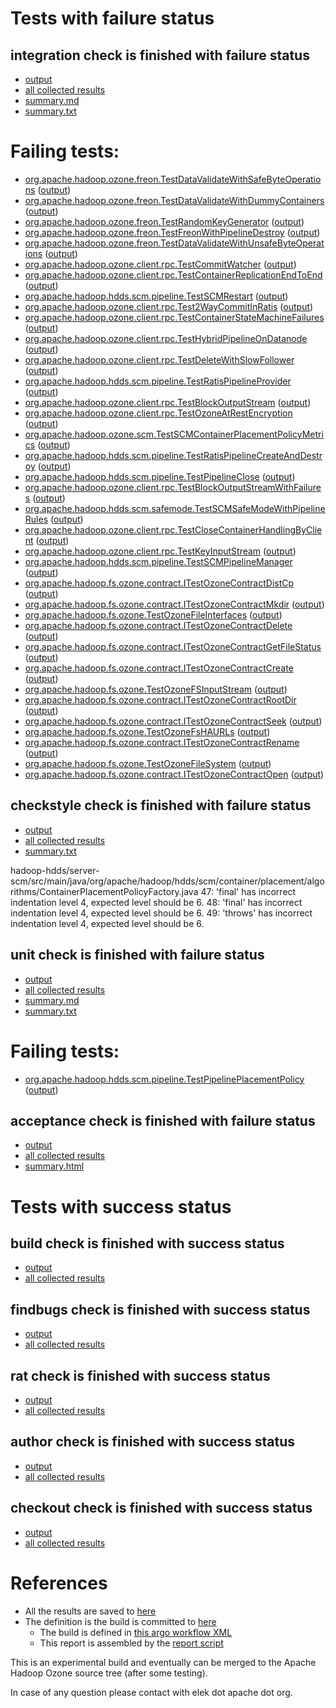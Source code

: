 # Tests with failure status

## integration check is finished with failure status

   * [output](https://raw.githubusercontent.com/elek/ozone-ci/master/pr/pr-hdds-1569-x2sr2/integration/output.log)
   * [all collected results](https://github.com/elek/ozone-ci/tree/master/pr/pr-hdds-1569-x2sr2/integration)
   * [summary.md](https://github.com/elek/ozone-ci/tree/master/pr/pr-hdds-1569-x2sr2/integration/summary.md)
   * [summary.txt](https://github.com/elek/ozone-ci/tree/master/pr/pr-hdds-1569-x2sr2/integration/summary.txt)

# Failing tests: 

 * [org.apache.hadoop.ozone.freon.TestDataValidateWithSafeByteOperations](/tmp/log/pr/pr-hdds-1569-x2sr2/integration/workdir/hadoop-ozone/tools/org.apache.hadoop.ozone.freon.TestDataValidateWithSafeByteOperations.txt) ([output](/tmp/log/pr/pr-hdds-1569-x2sr2/integration/workdir/hadoop-ozone/tools/org.apache.hadoop.ozone.freon.TestDataValidateWithSafeByteOperations-output.txt/))
 * [org.apache.hadoop.ozone.freon.TestDataValidateWithDummyContainers](/tmp/log/pr/pr-hdds-1569-x2sr2/integration/workdir/hadoop-ozone/tools/org.apache.hadoop.ozone.freon.TestDataValidateWithDummyContainers.txt) ([output](/tmp/log/pr/pr-hdds-1569-x2sr2/integration/workdir/hadoop-ozone/tools/org.apache.hadoop.ozone.freon.TestDataValidateWithDummyContainers-output.txt/))
 * [org.apache.hadoop.ozone.freon.TestRandomKeyGenerator](/tmp/log/pr/pr-hdds-1569-x2sr2/integration/workdir/hadoop-ozone/tools/org.apache.hadoop.ozone.freon.TestRandomKeyGenerator.txt) ([output](/tmp/log/pr/pr-hdds-1569-x2sr2/integration/workdir/hadoop-ozone/tools/org.apache.hadoop.ozone.freon.TestRandomKeyGenerator-output.txt/))
 * [org.apache.hadoop.ozone.freon.TestFreonWithPipelineDestroy](/tmp/log/pr/pr-hdds-1569-x2sr2/integration/workdir/hadoop-ozone/tools/org.apache.hadoop.ozone.freon.TestFreonWithPipelineDestroy.txt) ([output](/tmp/log/pr/pr-hdds-1569-x2sr2/integration/workdir/hadoop-ozone/tools/org.apache.hadoop.ozone.freon.TestFreonWithPipelineDestroy-output.txt/))
 * [org.apache.hadoop.ozone.freon.TestDataValidateWithUnsafeByteOperations](/tmp/log/pr/pr-hdds-1569-x2sr2/integration/workdir/hadoop-ozone/tools/org.apache.hadoop.ozone.freon.TestDataValidateWithUnsafeByteOperations.txt) ([output](/tmp/log/pr/pr-hdds-1569-x2sr2/integration/workdir/hadoop-ozone/tools/org.apache.hadoop.ozone.freon.TestDataValidateWithUnsafeByteOperations-output.txt/))
 * [org.apache.hadoop.ozone.client.rpc.TestCommitWatcher](/tmp/log/pr/pr-hdds-1569-x2sr2/integration/workdir/hadoop-ozone/integration-test/org.apache.hadoop.ozone.client.rpc.TestCommitWatcher.txt) ([output](/tmp/log/pr/pr-hdds-1569-x2sr2/integration/workdir/hadoop-ozone/integration-test/org.apache.hadoop.ozone.client.rpc.TestCommitWatcher-output.txt/))
 * [org.apache.hadoop.ozone.client.rpc.TestContainerReplicationEndToEnd](/tmp/log/pr/pr-hdds-1569-x2sr2/integration/workdir/hadoop-ozone/integration-test/org.apache.hadoop.ozone.client.rpc.TestContainerReplicationEndToEnd.txt) ([output](/tmp/log/pr/pr-hdds-1569-x2sr2/integration/workdir/hadoop-ozone/integration-test/org.apache.hadoop.ozone.client.rpc.TestContainerReplicationEndToEnd-output.txt/))
 * [org.apache.hadoop.hdds.scm.pipeline.TestSCMRestart](/tmp/log/pr/pr-hdds-1569-x2sr2/integration/workdir/hadoop-ozone/integration-test/org.apache.hadoop.hdds.scm.pipeline.TestSCMRestart.txt) ([output](/tmp/log/pr/pr-hdds-1569-x2sr2/integration/workdir/hadoop-ozone/integration-test/org.apache.hadoop.hdds.scm.pipeline.TestSCMRestart-output.txt/))
 * [org.apache.hadoop.ozone.client.rpc.Test2WayCommitInRatis](/tmp/log/pr/pr-hdds-1569-x2sr2/integration/workdir/hadoop-ozone/integration-test/org.apache.hadoop.ozone.client.rpc.Test2WayCommitInRatis.txt) ([output](/tmp/log/pr/pr-hdds-1569-x2sr2/integration/workdir/hadoop-ozone/integration-test/org.apache.hadoop.ozone.client.rpc.Test2WayCommitInRatis-output.txt/))
 * [org.apache.hadoop.ozone.client.rpc.TestContainerStateMachineFailures](/tmp/log/pr/pr-hdds-1569-x2sr2/integration/workdir/hadoop-ozone/integration-test/org.apache.hadoop.ozone.client.rpc.TestContainerStateMachineFailures.txt) ([output](/tmp/log/pr/pr-hdds-1569-x2sr2/integration/workdir/hadoop-ozone/integration-test/org.apache.hadoop.ozone.client.rpc.TestContainerStateMachineFailures-output.txt/))
 * [org.apache.hadoop.ozone.client.rpc.TestHybridPipelineOnDatanode](/tmp/log/pr/pr-hdds-1569-x2sr2/integration/workdir/hadoop-ozone/integration-test/org.apache.hadoop.ozone.client.rpc.TestHybridPipelineOnDatanode.txt) ([output](/tmp/log/pr/pr-hdds-1569-x2sr2/integration/workdir/hadoop-ozone/integration-test/org.apache.hadoop.ozone.client.rpc.TestHybridPipelineOnDatanode-output.txt/))
 * [org.apache.hadoop.ozone.client.rpc.TestDeleteWithSlowFollower](/tmp/log/pr/pr-hdds-1569-x2sr2/integration/workdir/hadoop-ozone/integration-test/org.apache.hadoop.ozone.client.rpc.TestDeleteWithSlowFollower.txt) ([output](/tmp/log/pr/pr-hdds-1569-x2sr2/integration/workdir/hadoop-ozone/integration-test/org.apache.hadoop.ozone.client.rpc.TestDeleteWithSlowFollower-output.txt/))
 * [org.apache.hadoop.hdds.scm.pipeline.TestRatisPipelineProvider](/tmp/log/pr/pr-hdds-1569-x2sr2/integration/workdir/hadoop-ozone/integration-test/org.apache.hadoop.hdds.scm.pipeline.TestRatisPipelineProvider.txt) ([output](/tmp/log/pr/pr-hdds-1569-x2sr2/integration/workdir/hadoop-ozone/integration-test/org.apache.hadoop.hdds.scm.pipeline.TestRatisPipelineProvider-output.txt/))
 * [org.apache.hadoop.ozone.client.rpc.TestBlockOutputStream](/tmp/log/pr/pr-hdds-1569-x2sr2/integration/workdir/hadoop-ozone/integration-test/org.apache.hadoop.ozone.client.rpc.TestBlockOutputStream.txt) ([output](/tmp/log/pr/pr-hdds-1569-x2sr2/integration/workdir/hadoop-ozone/integration-test/org.apache.hadoop.ozone.client.rpc.TestBlockOutputStream-output.txt/))
 * [org.apache.hadoop.ozone.client.rpc.TestOzoneAtRestEncryption](/tmp/log/pr/pr-hdds-1569-x2sr2/integration/workdir/hadoop-ozone/integration-test/org.apache.hadoop.ozone.client.rpc.TestOzoneAtRestEncryption.txt) ([output](/tmp/log/pr/pr-hdds-1569-x2sr2/integration/workdir/hadoop-ozone/integration-test/org.apache.hadoop.ozone.client.rpc.TestOzoneAtRestEncryption-output.txt/))
 * [org.apache.hadoop.ozone.scm.TestSCMContainerPlacementPolicyMetrics](/tmp/log/pr/pr-hdds-1569-x2sr2/integration/workdir/hadoop-ozone/integration-test/org.apache.hadoop.ozone.scm.TestSCMContainerPlacementPolicyMetrics.txt) ([output](/tmp/log/pr/pr-hdds-1569-x2sr2/integration/workdir/hadoop-ozone/integration-test/org.apache.hadoop.ozone.scm.TestSCMContainerPlacementPolicyMetrics-output.txt/))
 * [org.apache.hadoop.hdds.scm.pipeline.TestRatisPipelineCreateAndDestroy](/tmp/log/pr/pr-hdds-1569-x2sr2/integration/workdir/hadoop-ozone/integration-test/org.apache.hadoop.hdds.scm.pipeline.TestRatisPipelineCreateAndDestroy.txt) ([output](/tmp/log/pr/pr-hdds-1569-x2sr2/integration/workdir/hadoop-ozone/integration-test/org.apache.hadoop.hdds.scm.pipeline.TestRatisPipelineCreateAndDestroy-output.txt/))
 * [org.apache.hadoop.hdds.scm.pipeline.TestPipelineClose](/tmp/log/pr/pr-hdds-1569-x2sr2/integration/workdir/hadoop-ozone/integration-test/org.apache.hadoop.hdds.scm.pipeline.TestPipelineClose.txt) ([output](/tmp/log/pr/pr-hdds-1569-x2sr2/integration/workdir/hadoop-ozone/integration-test/org.apache.hadoop.hdds.scm.pipeline.TestPipelineClose-output.txt/))
 * [org.apache.hadoop.ozone.client.rpc.TestBlockOutputStreamWithFailures](/tmp/log/pr/pr-hdds-1569-x2sr2/integration/workdir/hadoop-ozone/integration-test/org.apache.hadoop.ozone.client.rpc.TestBlockOutputStreamWithFailures.txt) ([output](/tmp/log/pr/pr-hdds-1569-x2sr2/integration/workdir/hadoop-ozone/integration-test/org.apache.hadoop.ozone.client.rpc.TestBlockOutputStreamWithFailures-output.txt/))
 * [org.apache.hadoop.hdds.scm.safemode.TestSCMSafeModeWithPipelineRules](/tmp/log/pr/pr-hdds-1569-x2sr2/integration/workdir/hadoop-ozone/integration-test/org.apache.hadoop.hdds.scm.safemode.TestSCMSafeModeWithPipelineRules.txt) ([output](/tmp/log/pr/pr-hdds-1569-x2sr2/integration/workdir/hadoop-ozone/integration-test/org.apache.hadoop.hdds.scm.safemode.TestSCMSafeModeWithPipelineRules-output.txt/))
 * [org.apache.hadoop.ozone.client.rpc.TestCloseContainerHandlingByClient](/tmp/log/pr/pr-hdds-1569-x2sr2/integration/workdir/hadoop-ozone/integration-test/org.apache.hadoop.ozone.client.rpc.TestCloseContainerHandlingByClient.txt) ([output](/tmp/log/pr/pr-hdds-1569-x2sr2/integration/workdir/hadoop-ozone/integration-test/org.apache.hadoop.ozone.client.rpc.TestCloseContainerHandlingByClient-output.txt/))
 * [org.apache.hadoop.ozone.client.rpc.TestKeyInputStream](/tmp/log/pr/pr-hdds-1569-x2sr2/integration/workdir/hadoop-ozone/integration-test/org.apache.hadoop.ozone.client.rpc.TestKeyInputStream.txt) ([output](/tmp/log/pr/pr-hdds-1569-x2sr2/integration/workdir/hadoop-ozone/integration-test/org.apache.hadoop.ozone.client.rpc.TestKeyInputStream-output.txt/))
 * [org.apache.hadoop.hdds.scm.pipeline.TestSCMPipelineManager](/tmp/log/pr/pr-hdds-1569-x2sr2/integration/workdir/hadoop-ozone/integration-test/org.apache.hadoop.hdds.scm.pipeline.TestSCMPipelineManager.txt) ([output](/tmp/log/pr/pr-hdds-1569-x2sr2/integration/workdir/hadoop-ozone/integration-test/org.apache.hadoop.hdds.scm.pipeline.TestSCMPipelineManager-output.txt/))
 * [org.apache.hadoop.fs.ozone.contract.ITestOzoneContractDistCp](/tmp/log/pr/pr-hdds-1569-x2sr2/integration/workdir/hadoop-ozone/ozonefs/org.apache.hadoop.fs.ozone.contract.ITestOzoneContractDistCp.txt) ([output](/tmp/log/pr/pr-hdds-1569-x2sr2/integration/workdir/hadoop-ozone/ozonefs/org.apache.hadoop.fs.ozone.contract.ITestOzoneContractDistCp-output.txt/))
 * [org.apache.hadoop.fs.ozone.contract.ITestOzoneContractMkdir](/tmp/log/pr/pr-hdds-1569-x2sr2/integration/workdir/hadoop-ozone/ozonefs/org.apache.hadoop.fs.ozone.contract.ITestOzoneContractMkdir.txt) ([output](/tmp/log/pr/pr-hdds-1569-x2sr2/integration/workdir/hadoop-ozone/ozonefs/org.apache.hadoop.fs.ozone.contract.ITestOzoneContractMkdir-output.txt/))
 * [org.apache.hadoop.fs.ozone.TestOzoneFileInterfaces](/tmp/log/pr/pr-hdds-1569-x2sr2/integration/workdir/hadoop-ozone/ozonefs/org.apache.hadoop.fs.ozone.TestOzoneFileInterfaces.txt) ([output](/tmp/log/pr/pr-hdds-1569-x2sr2/integration/workdir/hadoop-ozone/ozonefs/org.apache.hadoop.fs.ozone.TestOzoneFileInterfaces-output.txt/))
 * [org.apache.hadoop.fs.ozone.contract.ITestOzoneContractDelete](/tmp/log/pr/pr-hdds-1569-x2sr2/integration/workdir/hadoop-ozone/ozonefs/org.apache.hadoop.fs.ozone.contract.ITestOzoneContractDelete.txt) ([output](/tmp/log/pr/pr-hdds-1569-x2sr2/integration/workdir/hadoop-ozone/ozonefs/org.apache.hadoop.fs.ozone.contract.ITestOzoneContractDelete-output.txt/))
 * [org.apache.hadoop.fs.ozone.contract.ITestOzoneContractGetFileStatus](/tmp/log/pr/pr-hdds-1569-x2sr2/integration/workdir/hadoop-ozone/ozonefs/org.apache.hadoop.fs.ozone.contract.ITestOzoneContractGetFileStatus.txt) ([output](/tmp/log/pr/pr-hdds-1569-x2sr2/integration/workdir/hadoop-ozone/ozonefs/org.apache.hadoop.fs.ozone.contract.ITestOzoneContractGetFileStatus-output.txt/))
 * [org.apache.hadoop.fs.ozone.contract.ITestOzoneContractCreate](/tmp/log/pr/pr-hdds-1569-x2sr2/integration/workdir/hadoop-ozone/ozonefs/org.apache.hadoop.fs.ozone.contract.ITestOzoneContractCreate.txt) ([output](/tmp/log/pr/pr-hdds-1569-x2sr2/integration/workdir/hadoop-ozone/ozonefs/org.apache.hadoop.fs.ozone.contract.ITestOzoneContractCreate-output.txt/))
 * [org.apache.hadoop.fs.ozone.TestOzoneFSInputStream](/tmp/log/pr/pr-hdds-1569-x2sr2/integration/workdir/hadoop-ozone/ozonefs/org.apache.hadoop.fs.ozone.TestOzoneFSInputStream.txt) ([output](/tmp/log/pr/pr-hdds-1569-x2sr2/integration/workdir/hadoop-ozone/ozonefs/org.apache.hadoop.fs.ozone.TestOzoneFSInputStream-output.txt/))
 * [org.apache.hadoop.fs.ozone.contract.ITestOzoneContractRootDir](/tmp/log/pr/pr-hdds-1569-x2sr2/integration/workdir/hadoop-ozone/ozonefs/org.apache.hadoop.fs.ozone.contract.ITestOzoneContractRootDir.txt) ([output](/tmp/log/pr/pr-hdds-1569-x2sr2/integration/workdir/hadoop-ozone/ozonefs/org.apache.hadoop.fs.ozone.contract.ITestOzoneContractRootDir-output.txt/))
 * [org.apache.hadoop.fs.ozone.contract.ITestOzoneContractSeek](/tmp/log/pr/pr-hdds-1569-x2sr2/integration/workdir/hadoop-ozone/ozonefs/org.apache.hadoop.fs.ozone.contract.ITestOzoneContractSeek.txt) ([output](/tmp/log/pr/pr-hdds-1569-x2sr2/integration/workdir/hadoop-ozone/ozonefs/org.apache.hadoop.fs.ozone.contract.ITestOzoneContractSeek-output.txt/))
 * [org.apache.hadoop.fs.ozone.TestOzoneFsHAURLs](/tmp/log/pr/pr-hdds-1569-x2sr2/integration/workdir/hadoop-ozone/ozonefs/org.apache.hadoop.fs.ozone.TestOzoneFsHAURLs.txt) ([output](/tmp/log/pr/pr-hdds-1569-x2sr2/integration/workdir/hadoop-ozone/ozonefs/org.apache.hadoop.fs.ozone.TestOzoneFsHAURLs-output.txt/))
 * [org.apache.hadoop.fs.ozone.contract.ITestOzoneContractRename](/tmp/log/pr/pr-hdds-1569-x2sr2/integration/workdir/hadoop-ozone/ozonefs/org.apache.hadoop.fs.ozone.contract.ITestOzoneContractRename.txt) ([output](/tmp/log/pr/pr-hdds-1569-x2sr2/integration/workdir/hadoop-ozone/ozonefs/org.apache.hadoop.fs.ozone.contract.ITestOzoneContractRename-output.txt/))
 * [org.apache.hadoop.fs.ozone.TestOzoneFileSystem](/tmp/log/pr/pr-hdds-1569-x2sr2/integration/workdir/hadoop-ozone/ozonefs/org.apache.hadoop.fs.ozone.TestOzoneFileSystem.txt) ([output](/tmp/log/pr/pr-hdds-1569-x2sr2/integration/workdir/hadoop-ozone/ozonefs/org.apache.hadoop.fs.ozone.TestOzoneFileSystem-output.txt/))
 * [org.apache.hadoop.fs.ozone.contract.ITestOzoneContractOpen](/tmp/log/pr/pr-hdds-1569-x2sr2/integration/workdir/hadoop-ozone/ozonefs/org.apache.hadoop.fs.ozone.contract.ITestOzoneContractOpen.txt) ([output](/tmp/log/pr/pr-hdds-1569-x2sr2/integration/workdir/hadoop-ozone/ozonefs/org.apache.hadoop.fs.ozone.contract.ITestOzoneContractOpen-output.txt/))

## checkstyle check is finished with failure status

   * [output](https://raw.githubusercontent.com/elek/ozone-ci/master/pr/pr-hdds-1569-x2sr2/checkstyle/output.log)
   * [all collected results](https://github.com/elek/ozone-ci/tree/master/pr/pr-hdds-1569-x2sr2/checkstyle)
   * [summary.txt](https://github.com/elek/ozone-ci/tree/master/pr/pr-hdds-1569-x2sr2/checkstyle/summary.txt)

hadoop-hdds/server-scm/src/main/java/org/apache/hadoop/hdds/scm/container/placement/algorithms/ContainerPlacementPolicyFactory.java
 47: &apos;final&apos; has incorrect indentation level 4, expected level should be 6.
 48: &apos;final&apos; has incorrect indentation level 4, expected level should be 6.
 49: &apos;throws&apos; has incorrect indentation level 4, expected level should be 6.

## unit check is finished with failure status

   * [output](https://raw.githubusercontent.com/elek/ozone-ci/master/pr/pr-hdds-1569-x2sr2/unit/output.log)
   * [all collected results](https://github.com/elek/ozone-ci/tree/master/pr/pr-hdds-1569-x2sr2/unit)
   * [summary.md](https://github.com/elek/ozone-ci/tree/master/pr/pr-hdds-1569-x2sr2/unit/summary.md)
   * [summary.txt](https://github.com/elek/ozone-ci/tree/master/pr/pr-hdds-1569-x2sr2/unit/summary.txt)

# Failing tests: 

 * [org.apache.hadoop.hdds.scm.pipeline.TestPipelinePlacementPolicy](/tmp/log/pr/pr-hdds-1569-x2sr2/unit/workdir/hadoop-hdds/server-scm/org.apache.hadoop.hdds.scm.pipeline.TestPipelinePlacementPolicy.txt) ([output](/tmp/log/pr/pr-hdds-1569-x2sr2/unit/workdir/hadoop-hdds/server-scm/org.apache.hadoop.hdds.scm.pipeline.TestPipelinePlacementPolicy-output.txt/))

## acceptance check is finished with failure status

   * [output](https://raw.githubusercontent.com/elek/ozone-ci/master/pr/pr-hdds-1569-x2sr2/acceptance/output.log)
   * [all collected results](https://github.com/elek/ozone-ci/tree/master/pr/pr-hdds-1569-x2sr2/acceptance)
   * [summary.html](https://elek.github.io/ozone-ci/pr/pr-hdds-1569-x2sr2/acceptance/summary.html)



# Tests with success status

## build check is finished with success status

   * [output](https://raw.githubusercontent.com/elek/ozone-ci/master/pr/pr-hdds-1569-x2sr2/build/output.log)
   * [all collected results](https://github.com/elek/ozone-ci/tree/master/pr/pr-hdds-1569-x2sr2/build)


## findbugs check is finished with success status

   * [output](https://raw.githubusercontent.com/elek/ozone-ci/master/pr/pr-hdds-1569-x2sr2/findbugs/output.log)
   * [all collected results](https://github.com/elek/ozone-ci/tree/master/pr/pr-hdds-1569-x2sr2/findbugs)


## rat check is finished with success status

   * [output](https://raw.githubusercontent.com/elek/ozone-ci/master/pr/pr-hdds-1569-x2sr2/rat/output.log)
   * [all collected results](https://github.com/elek/ozone-ci/tree/master/pr/pr-hdds-1569-x2sr2/rat)


## author check is finished with success status

   * [output](https://raw.githubusercontent.com/elek/ozone-ci/master/pr/pr-hdds-1569-x2sr2/author/output.log)
   * [all collected results](https://github.com/elek/ozone-ci/tree/master/pr/pr-hdds-1569-x2sr2/author)


## checkout check is finished with success status

   * [output](https://raw.githubusercontent.com/elek/ozone-ci/master/pr/pr-hdds-1569-x2sr2/checkout/output.log)
   * [all collected results](https://github.com/elek/ozone-ci/tree/master/pr/pr-hdds-1569-x2sr2/checkout)




# References

 * All the results are saved to [here](https://github.com/elek/ozone-ci/tree/master/pr/pr-hdds-1569-x2sr2/)
 * The definition is the build is committed to [here](https://github.com/elek/argo-ozone)
    * The build is defined in [this argo workflow XML](https://github.com/elek/argo-ozone/blob/master/ozone-build.yaml)
    * This report is assembled by the [report script](https://github.com/elek/argo-ozone/blob/master/scripts/report.sh)

This is an experimental build and eventually can be merged to the Apache Hadoop Ozone source tree (after some testing).

In case of any question please contact with elek dot apache dot org.
